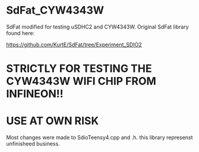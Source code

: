# SdFat_CYW4343W
SdFat modified for testing uSDHC2 and CYW4343W. Original SdFat library found here:

https://github.com/KurtE/SdFat/tree/Experiment_SDIO2

# STRICTLY FOR TESTING THE CYW4343W WIFI CHIP FROM INFINEON!!
# USE AT OWN RISK
Most changes were made to SdioTeensy4.cpp and .h. this library represenst unfinisheed business.

